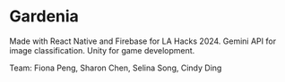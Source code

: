 # Gardenia

Made with React Native and Firebase for LA Hacks 2024. Gemini API for image classification. Unity for game development.

Team: Fiona Peng, Sharon Chen, Selina Song, Cindy Ding

